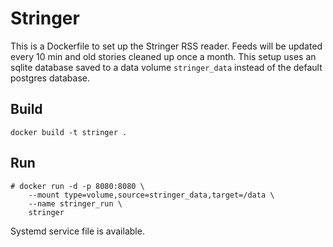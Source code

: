 # Stringer

This is a Dockerfile to set up the Stringer RSS reader. Feeds will be updated
every 10 min and old stories cleaned up once a month. This setup uses an sqlite
database saved to a data volume `stringer_data` instead of the default postgres
database.

## Build

    docker build -t stringer .

## Run

    # docker run -d -p 8080:8080 \
        --mount type=volume,source=stringer_data,target=/data \
        --name stringer_run \
        stringer

Systemd service file is available.
